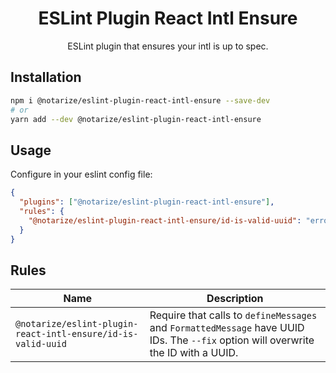 <h1 align="center">ESLint Plugin React Intl Ensure</h1>
<p align="center">ESLint plugin that ensures your intl is up to spec.</p>

## Installation

```sh
npm i @notarize/eslint-plugin-react-intl-ensure --save-dev
# or
yarn add --dev @notarize/eslint-plugin-react-intl-ensure
```

## Usage

Configure in your eslint config file:

```json
{
  "plugins": ["@notarize/eslint-plugin-react-intl-ensure"],
  "rules": {
    "@notarize/eslint-plugin-react-intl-ensure/id-is-valid-uuid": "error"
  }
}
```

## Rules

<!-- prettier-ignore -->
| Name                                                         | Description                                                                                                                        |
| ---                                                          | ---                                                                                                                                |
| `@notarize/eslint-plugin-react-intl-ensure/id-is-valid-uuid` | Require that calls to `defineMessages` and `FormattedMessage` have UUID IDs. The `--fix` option will overwrite the ID with a UUID. |
